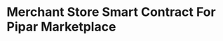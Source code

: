 Merchant Store Smart Contract For Pipar Marketplace
===================================================
